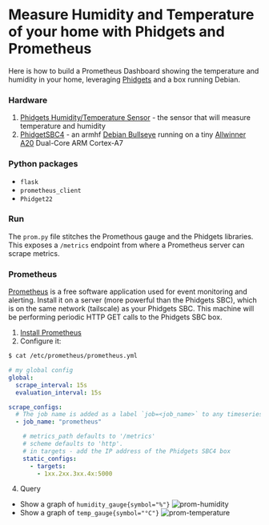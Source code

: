 # Measure Humidity and Temperature of your home with Phidgets and Prometheus

Here is how to build a Prometheus Dashboard showing the temperature and humidity in your home, leveraging [Phidgets](https://www.phidgets.com/) and a box running Debian.

### Hardware
1. [Phidgets Humidity/Temperature Sensor](https://www.phidgets.com/?prodid=96) - the sensor that will measure temperature and humidity
2. [PhidgetSBC4](https://www.phidgets.com/?prodid=969) - an armhf [Debian Bullseye](https://www.debian.org/releases/bullseye/) running on a tiny [Allwinner A20](https://linux-sunxi.org/A20)	Dual-Core ARM Cortex-A7

### Python packages
 - `flask`
 - `prometheus_client`
 - `Phidget22`

### Run
The `prom.py` file stitches the Promethous gauge and the Phidgets libraries. This exposes a `/metrics` endpoint from where a Prometheus server can scrape metrics.

### Prometheus
[Prometheus](https://prometheus.io/docs/introduction/overview/) is a free software application used for event monitoring and alerting. Install it on a server (more powerful than the Phidgets SBC), which is on the same network (tailscale) as your Phidgets SBC. This machine will be performing periodic HTTP GET calls to the Phidgets SBC box.

1. [Install Prometheus](https://prometheus.io/docs/prometheus/latest/installation/)
2. Configure it:
```sh
$ cat /etc/prometheus/prometheus.yml
```

```yaml
# my global config
global:
  scrape_interval: 15s
  evaluation_interval: 15s

scrape_configs:
  # The job name is added as a label `job=<job_name>` to any timeseries scraped from this config.
  - job_name: "prometheus"

    # metrics_path defaults to '/metrics'
    # scheme defaults to 'http'.
    # in targets - add the IP address of the Phidgets SBC4 box
    static_configs:
      - targets:
        - 1xx.2xx.3xx.4x:5000
```

4. Query
- Show a graph of `humidity_gauge{symbol="%"}` ![prom-humidity](https://github.com/draychev/phidgets/assets/49918230/d8269610-cf66-4790-82fa-9d4ac7eba61e)
- Show a graph of `temp_gauge{symbol="°C"}` ![prom-temperature](https://github.com/draychev/phidgets/assets/49918230/8b9b7e78-68cd-40c7-9e40-49e9bb3fa8ae)
